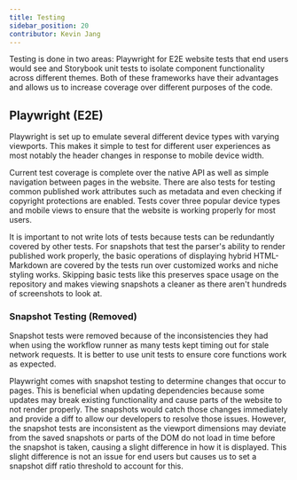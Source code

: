 ```yaml
---
title: Testing
sidebar_position: 20
contributor: Kevin Jang
---
```


Testing is done in two areas: Playwright for E2E website tests that end users would see and Storybook unit tests to isolate component functionality across different themes. Both of these frameworks have their advantages and allows us to increase coverage over different purposes of the code. 

## Playwright (E2E)

Playwright is set up to emulate several different device types with varying viewports. This makes it simple to test for different user experiences as most notably the header changes in response to mobile device width. 

Current test coverage is complete over the native API as well as simple navigation between pages in the website. There are also tests for testing common published work attributes such as metadata and even checking if copyright protections are enabled. Tests cover three popular device types and mobile views to ensure that the website is working properly for most users.

It is important to not write lots of tests because tests can be redundantly covered by other tests. For snapshots that test the parser's ability to render published work properly, the basic operations of displaying hybrid HTML-Markdown are covered by the tests run over customized works and niche styling works. Skipping basic tests like this preserves space usage on the repository and makes viewing snapshots a cleaner as there aren't hundreds of screenshots to look at.

### Snapshot Testing (Removed)

Snapshot tests were removed because of the inconsistencies they had when using the workflow runner as many tests kept timing out for stale network requests. It is better to use unit tests to ensure core functions work as expected. 

Playwright comes with snapshot testing to determine changes that occur to pages. This is beneficial when updating dependencies because some updates may break existing functionality and cause parts of the website to not render properly. The snapshots would catch those changes immediately and provide a diff to allow our developers to resolve those issues. However, the snapshot tests are inconsistent as the viewport dimensions may deviate from the saved snapshots or parts of the DOM do not load in time before the snapshot is taken, causing a slight difference in how it is displayed. This slight difference is not an issue for end users but causes us to set a snapshot diff ratio threshold to account for this. 
